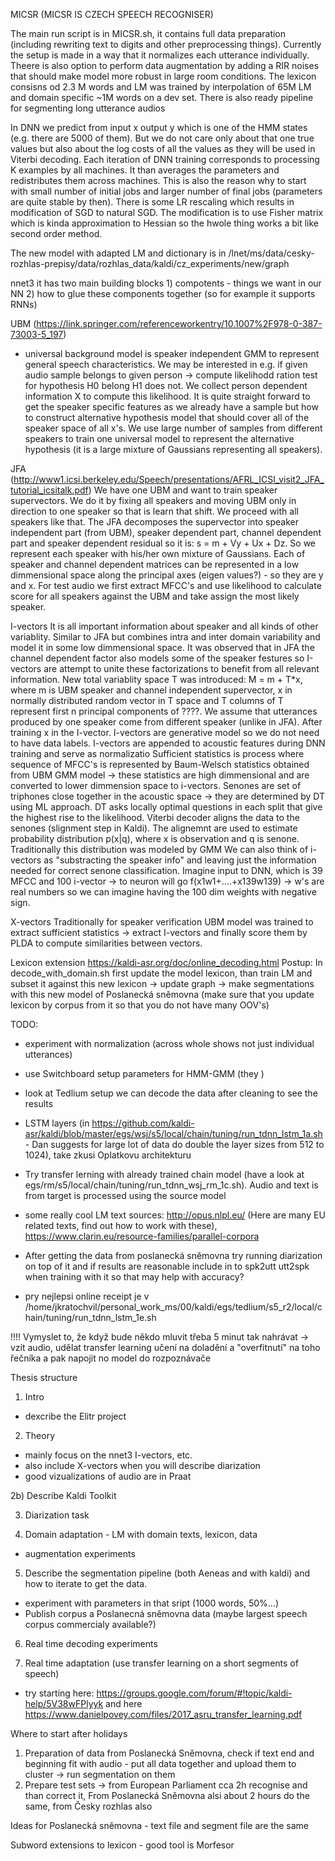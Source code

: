 MICSR (MICSR IS CZECH SPEECH RECOGNISER)

The main run script is in MICSR.sh, it contains full data preparation (including rewriting text to digits and other preprocessing things). Currently the setup is made in a way that it normalizes each utterance individually.
Theere is also option to perform data augmentation by adding a RIR noises that should make model more robust in large room conditions.
The lexicon consisns od 2.3 M words and LM was trained by interpolation of 65M LM and domain specific ~1M words on a dev set. There is also ready pipeline for segmenting long utterance audios


In DNN we predict from input x output y which is one of the HMM states (e.g. there are 5000 of them). But we do not care only about that one true values but also about the log costs of all the values as they will be used in Viterbi decoding.
Each iteration of DNN training corresponds to processing K examples by all machines. It than averages the parameters and redistributes them across machines. This is also the reason why to start with small number of initial jobs and larger number of final jobs (parameters are quite stable by then).
There is some LR rescaling which results in modification of SGD to natural SGD. The modification is to use Fisher matrix which is kinda approximation to Hessian so the hwole thing works a bit like second order method.


The new model with adapted LM and dictionary is in /lnet/ms/data/cesky-rozhlas-prepisy/data/rozhlas_data/kaldi/cz_experiments/new/graph



nnet3
it has two main building blocks 1) compotents - things we want in our NN 2) how to glue these components together (so for example it supports RNNs)



UBM (https://link.springer.com/referenceworkentry/10.1007%2F978-0-387-73003-5_197)
- universal background model is speaker independent GMM to represent general speech characteristics. We may be interested in e.g. if given audio sample belongs to given person -> compute likelihodd ration test for hypothesis H0 belong H1 does not. We collect person dependent information X to compute this likelihood.
It is quite straight forward to get the speaker specific features as we already have a sample but how to construct alternative hypothesis model that should cover all of the speaker space of all x's. We use large number of samples from different speakers to train one universal model to represent the alternative hypothesis (it is a large mixture of Gaussians representing all speakers).

JFA (http://www1.icsi.berkeley.edu/Speech/presentations/AFRL_ICSI_visit2_JFA_tutorial_icsitalk.pdf)
We have one UBM and want to train speaker supervectors. We do it by fixing all speakers and moving UBM only in direction to one speaker so that is learn that shift. We proceed with all speakers like that. The JFA decomposes the supervector into speaker independent part (from UBM), speaker dependent part, channel dependent part and speaker dependent residual so it is: s = m + Vy + Ux + Dz.
So we represent each speaker with his/her own mixture of Gaussians. Each of speaker and channel dependent matrices can be represented in a low dimmensional space along the principal axes (eigen values?) - so they are y and x.
For test audio we first extract MFCC's and use likelihood to calculate score for all speakers against the UBM and take assign the most likely speaker.

I-vectors
It is all important information about speaker and all kinds of other variablity.
Similar to JFA but combines intra and inter domain variability and model it in some low dimmensional space. It was observed that in JFA the channel dependent factor also models some of the speaker festures so I-vectors are attempt to unite these factorizations to benefit from all relevant information.
New total variablity space T was introduced: M = m + T*x, where m is UBM speaker and channel independent supervector, x in normally distributed random vector in T space and T columns of T represent first n principal components of ????. We assume that utterances produced by one speaker come from different speaker (unlike in JFA). After training x in the I-vector. I-vectors are generative model so we do not need to have data labels.
I-vectors are appended to acoustic features during DNN training and serve as normalizatio
Sufficient statistics is process where sequence of MFCC's is represented by Baum-Welsch statistics obtained from UBM GMM model -> these statistics are high dimmensional and are converted to lower dimmension space to i-vectors.
Senones are set of triphones close together in the acoustic space -> they are determined by DT using ML approach. DT asks locally optimal questions in each split that give the highest rise to the likelihood. Viterbi decoder aligns the data to the senones (slignment step in Kaldi). The alignemnt are used to estimate probability distribution p(x|q), where x is observation and q is senone. Traditionally this distribution was modeled by GMM
We can also think of i-vectors as "substracting the speaker info" and leaving just the information needed for correct senone classification. Imagine input to DNN, which is 39 MFCC and 100 i-vector -> to neuron will go f(x1w1+....+x139w139) -> w's are real numbers so we can imagine having the 100 dim weights with negative sign.


X-vectors
Traditionally for speaker verification UBM model was trained to extract sufficient statistics -> extract I-vectors and finally score them by PLDA to compute similarities between vectors.


Lexicon extension
https://kaldi-asr.org/doc/online_decoding.html
Postup: In decode_with_domain.sh first update the model lexicon, than train LM and subset it against this new lexicon -> update graph -> make segmentations with this new model of Poslanecká sněmovna (make sure that you update lexicon by corpus from it so that you do not have many OOV's)

TODO:
- experiment with normalization (across whole shows not just individual utterances)
- use Switchboard setup parameters for HMM-GMM (they )
- look at Tedlium setup we can decode the data after cleaning to see the results
- LSTM layers (in https://github.com/kaldi-asr/kaldi/blob/master/egs/wsj/s5/local/chain/tuning/run_tdnn_lstm_1a.sh - Dan suggests for large lot of data do double the layer sizes from 512 to 1024), take zkusi Oplatkovu architekturu
- Try transfer lerning with already trained chain model (have a look at egs/rm/s5/local/chain/tuning/run_tdnn_wsj_rm_1c.sh). Audio and text is from target is processed using the source model
- some really cool LM text sources: http://opus.nlpl.eu/ (Here are many EU related texts, find out how to work with these), https://www.clarin.eu/resource-families/parallel-corpora
- After getting the data from poslanecká sněmovna try running diarization on top of it and if results are reasonable include in to spk2utt utt2spk when training with it so that may help with accuracy?

- pry nejlepsi online receipt je v /home/jkratochvil/personal_work_ms/00/kaldi/egs/tedlium/s5_r2/local/chain/tuning/run_tdnn_lstm_1e.sh


!!!! Vymyslet to, že když bude někdo mluvit třeba 5 minut tak nahrávat -> vzít audio, udělat transfer learning učení na doladění a "overfitnutí" na toho řečníka a pak napojit no model do rozpoznávače


Thesis structure

1) Intro
- dexcribe the Elitr project

2) Theory
- mainly focus on the nnet3 I-vectors, etc.
- also include X-vectors when you will describe diarization
- good vizualizations of audio are in Praat

2b) Describe Kaldi Toolkit

3) Diarization task

4) Domain adaptation - LM with domain texts, lexicon, data
- augmentation experiments

5) Describe the segmentation pipeline (both Aeneas and with kaldi) and how to iterate to get the data.
- experiment with parameters in that sript (1000 words, 50%...)
- Publish corpus a Poslanecná sněmovna data (maybe largest speech corpus commercialy available?)

6) Real time decoding experiments

7) Real time adaptation (use transfer learning on a short segments of speech)
- try starting here: https://groups.google.com/forum/#!topic/kaldi-help/5V38wFPlyyk and here https://www.danielpovey.com/files/2017_asru_transfer_learning.pdf

Where to start after holidays
1) Preparation of data from Poslanecká Sněmovna, check if text end and beginning fit with audio - put all data together and upload them to cluster -> run segmentation on them
2) Prepare test sets -> from European Parliament cca 2h recognise and than correct it, From Poslanecká Sněmovna alsi about 2 hours do the same, from Česky rozhlas also


Ideas for Poslanecká sněmovna - text file and segment file are the same




Subword extensions to lexicon - good tool is Morfesor
